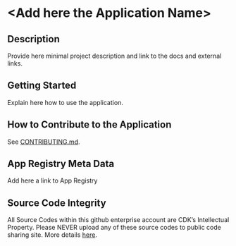 # \<Add here the Application Name>

## Description

Provide here minimal project description and link to the docs and external links.

## Getting Started

Explain here how to use the application.

## How to Contribute to the Application

See [CONTRIBUTING.md](CONTRIBUTING.md).

## App Registry Meta Data

Add here a link to App Registry
<!--
Example for "app-serviceflex-ui":

Link: [app-serviceflex-ui](https://athena-app-cmdb.athena.connectcdk.com/assets/app-serviceflex-ui)

replace app-serviceflex-ui by your own application id
if not relevant, please remove this section.
-->

## Source Code Integrity

All Source Codes within this github enterprise account are CDK’s Intellectual Property. Please NEVER upload any of these source codes to public code sharing site. More details [here](https://confluence.cdk.com/display/PSRC/Source+Code+Management).
